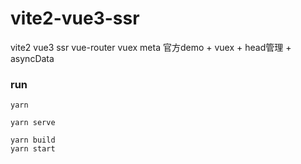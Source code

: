 # vite2-vue3-ssr
vite2 vue3 ssr vue-router vuex meta
官方demo + vuex + head管理 + asyncData

### run
```
yarn

yarn serve

yarn build
yarn start
```
